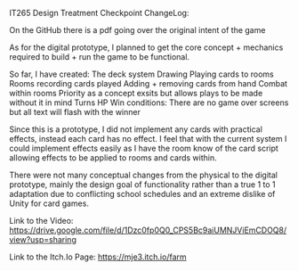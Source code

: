 IT265 Design Treatment Checkpoint ChangeLog:

On the GitHub there is a pdf going over the original intent of the game

As for the digital prototype, I planned to get the core concept + mechanics required to build + run the game to be functional.

So far, I have created:
  The deck system
  Drawing
  Playing cards to rooms
  Rooms recording cards played
  Adding + removing cards from hand
  Combat within rooms
  Priority as a concept exsits but allows plays to be made without it in mind
  Turns
  HP
  Win conditions: There are no game over screens but all text will flash with the winner

Since this is a prototype, I did not implement any cards with practical effects, instead each card has no effect. I feel that with
the current system I could implement effects easily as I have the room know of the card script allowing effects to be applied to rooms and 
cards within.

There were not many conceptual changes from the physical to the digital prototype, mainly the design goal of functionality rather than a true 1 to 1
adaptation due to conflicting school schedules and an extreme dislike of Unity for card games.

Link to the Video: https://drive.google.com/file/d/1Dzc0fp0Q0_CPS5Bc9aiUMNJViEmCDOQ8/view?usp=sharing

Link to the Itch.Io Page: https://mje3.itch.io/farm 
